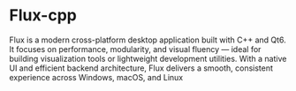 # Flux-cpp
Flux is a modern cross-platform desktop application built with C++ and Qt6. It focuses on performance, modularity, and visual fluency — ideal for building visualization tools or lightweight development utilities. With a native UI and efficient backend architecture, Flux delivers a smooth, consistent experience across Windows, macOS, and Linux
